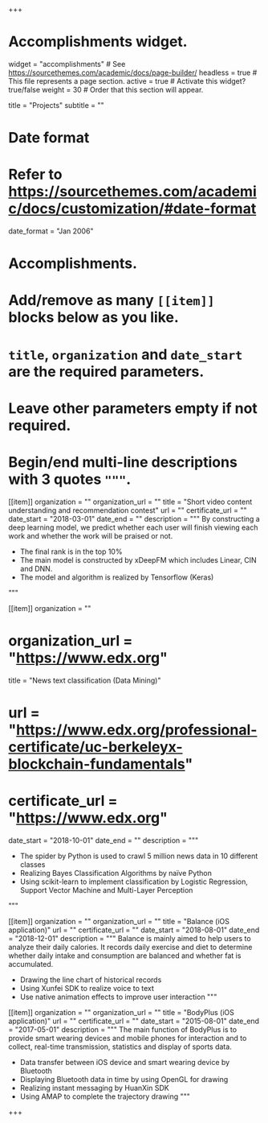 +++
# Accomplishments widget.
widget = "accomplishments"  # See https://sourcethemes.com/academic/docs/page-builder/
headless = true  # This file represents a page section.
active = true  # Activate this widget? true/false
weight = 30  # Order that this section will appear.

title = "Projects"
subtitle = ""

# Date format
#   Refer to https://sourcethemes.com/academic/docs/customization/#date-format
date_format = "Jan 2006"

# Accomplishments.
#   Add/remove as many `[[item]]` blocks below as you like.
#   `title`, `organization` and `date_start` are the required parameters.
#   Leave other parameters empty if not required.
#   Begin/end multi-line descriptions with 3 quotes `"""`.

[[item]]
  organization = ""
  organization_url = ""
  title = "Short video content understanding and recommendation contest"
  url = ""
  certificate_url = ""
  date_start = "2018-03-01"
  date_end = ""
  description = """
  By constructing a deep learning model, we predict whether each user will finish viewing each work and whether the work will be praised or not.
   * The final rank is in the top 10%
   * The main model is constructed by xDeepFM which includes Linear, CIN and DNN. 
   * The model and algorithm is realized by Tensorflow (Keras)

   """

[[item]]
  organization = ""
  # organization_url = "https://www.edx.org"
  title = "News text classification (Data Mining)"
  # url = "https://www.edx.org/professional-certificate/uc-berkeleyx-blockchain-fundamentals"
  # certificate_url = "https://www.edx.org"
  date_start = "2018-10-01"
  date_end = ""
  description = """
   * The spider by Python is used to crawl 5 million news data in 10 different classes
   * Realizing Bayes Classification Algorithms by naïve Python
   * Using scikit-learn to implement classification by Logistic Regression, Support Vector Machine and Multi-Layer Perception

   """
  
[[item]]
  organization = ""
  organization_url = ""
  title = "Balance (iOS application)"
  url = ""
  certificate_url = ""
  date_start = "2018-08-01"
  date_end = "2018-12-01"
  description = """ 
  Balance is mainly aimed to help users to analyze their daily calories. It records daily exercise and diet to determine whether daily intake and consumption are balanced and whether fat is accumulated.
   * Drawing the line chart of historical records
   * Using Xunfei SDK to realize voice to text
   * Use native animation effects to improve user interaction
   """

[[item]]
  organization = ""
  organization_url = ""
  title = "BodyPlus (iOS application)"
  url = ""
  certificate_url = ""
  date_start = "2015-08-01"
  date_end = "2017-05-01"
  description = """ 
  The main function of BodyPlus is to provide smart wearing devices and mobile phones for interaction and to collect, real-time transmission, statistics and display of sports data.
   * Data transfer between iOS device and smart wearing device by Bluetooth 
   * Displaying Bluetooth data in time by using OpenGL for drawing
   * Realizing instant messaging by HuanXin SDK
   * Using AMAP to complete the trajectory drawing
   """

+++
